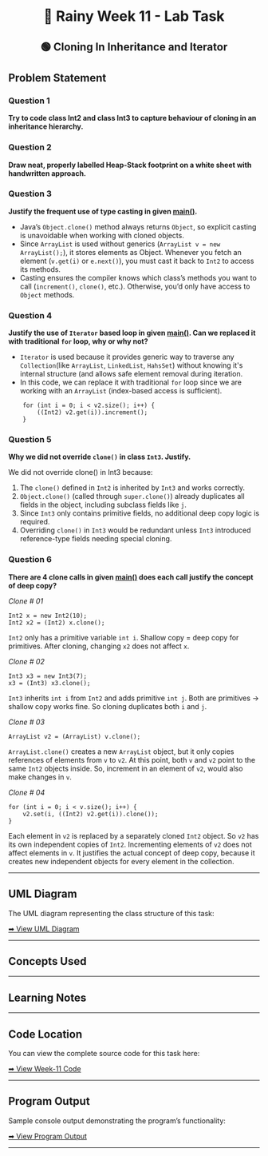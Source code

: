 <h1 align="center">📄 Rainy Week 11 - Lab Task</h1>

<h2 align="center">🟢 Cloning In Inheritance and Iterator </h2>

## Problem Statement

### Question 1

**Try to code class Int2 and class Int3 to capture behaviour of cloning in an inheritance hierarchy.**

### Question 2

**Draw neat, properly labelled Heap-Stack footprint on a white sheet with handwritten approach.**

### Question 3

**Justify the frequent use of type casting in given [main()](code/Main.java).**

- Java’s `Object.clone()` method always returns `Object`, 
so explicit casting is unavoidable when working with cloned objects.
- Since `ArrayList` is used without generics (`ArrayList v = new ArrayList();`), it stores elements as Object. 
Whenever you fetch an element (`v.get(i)` or `e.next()`), you must cast it back to `Int2` to access its methods.
- Casting ensures the compiler knows which class’s methods you want to call (`increment()`, `clone()`, etc.). 
Otherwise, you’d only have access to `Object` methods.

### Question 4

**Justify the use of `Iterator` based loop in given [main()](code/Main.java). 
Can we replaced it with traditional `for` loop, why or why not?** 

- `Iterator` is used because it provides generic way to traverse any `Collection`(like `ArrayList`, `LinkedList`, `HahsSet`)
without knowing it's internal structure (and allows safe element removal during iteration.
- In this code, we can replace it with traditional `for` loop since we are 
working with an `ArrayList` (index-based access is sufficient). 

```
    for (int i = 0; i < v2.size(); i++) {
        ((Int2) v2.get(i)).increment();
    }
```

### Question 5

**Why we did not override `clone()` in class `Int3`. Justify.** 

We did not override clone() in Int3 because:
1. The `clone()` defined in `Int2` is inherited by `Int3` and works correctly.
2. `Object.clone()` (called through `super.clone()`) already duplicates all 
   fields in the object, including subclass fields like `j`.
3. Since `Int3` only contains primitive fields, no additional deep copy logic is required.
4. Overriding `clone()` in `Int3` would be redundant unless `Int3` 
   introduced reference-type fields needing special cloning.

### Question 6

**There are 4 clone calls in given [main()](code/Main.java) does each call justify the concept of deep copy?**

*Clone # 01* 

```
Int2 x = new Int2(10);
Int2 x2 = (Int2) x.clone();
```

`Int2` only has a primitive variable `int i`. Shallow copy = deep copy 
for primitives. After cloning, changing `x2` does not affect `x`.

*Clone # 02* 

```
Int3 x3 = new Int3(7);
x3 = (Int3) x3.clone();
```

`Int3` inherits `int i` from `Int2` and adds primitive `int j`. Both are 
primitives → shallow copy works fine. So cloning duplicates both `i` and `j`.

*Clone # 03* 

```
ArrayList v2 = (ArrayList) v.clone();
```

`ArrayList.clone()` creates a new `ArrayList` object, but it only copies references of elements from `v` to `v2`.
At this point, both `v` and `v2` point to the same `Int2` objects inside.
So, increment in an element of `v2`, would also make changes in `v`.

*Clone # 04*

```
for (int i = 0; i < v.size(); i++) {
    v2.set(i, ((Int2) v2.get(i)).clone());
}
```

Each element in `v2` is replaced by a separately cloned `Int2` object.
So `v2` has its own independent copies of `Int2`.
Incrementing elements of `v2` does not affect elements in `v`.
It justifies the actual concept of deep copy, because it creates new 
independent objects for every element in the collection.

--- 

## UML Diagram

The UML diagram representing the class structure of this task:

[➡ View UML Diagram](./uml.png)

---

## Concepts Used


--- 

## Learning Notes


---

## Code Location

You can view the complete source code for this task here:

[➡ View Week-11 Code](code)

---

## Program Output

Sample console output demonstrating the program’s functionality:

[➡ View Program Output](./output.png)

---
